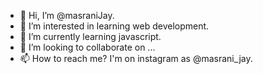 - 👋 Hi, I’m @masraniJay.
- 👀 I’m interested in learning web development.
- 🌱 I’m currently learning javascript.
- 💞️ I’m looking to collaborate on ...
- 📫 How to reach me? I'm on instagram as @masrani_jay.

<!---
masraniJay/masraniJay is a ✨ special ✨ repository because its `README.md` (this file) appears on your GitHub profile.
You can click the Preview link to take a look at your changes.
--->
